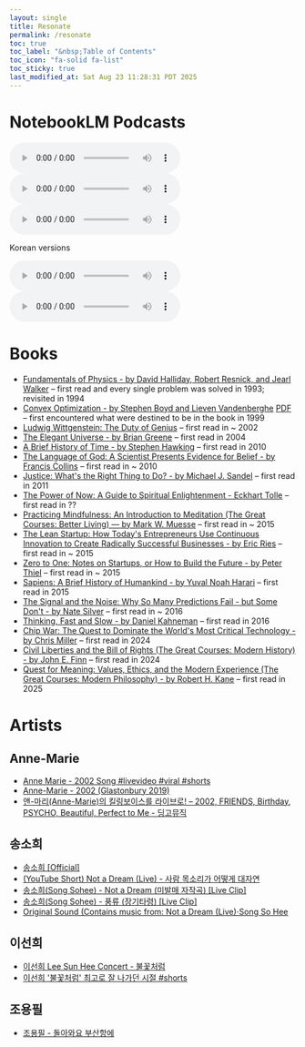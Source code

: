 ```yaml
---
layout: single
title: Resonate
permalink: /resonate
toc: true
toc_label: "&nbsp;Table of Contents"
toc_icon: "fa-solid fa-list"
toc_sticky: true
last_modified_at: Sat Aug 23 11:28:31 PDT 2025
---
```


# NotebookLM Podcasts

<audio id="podcast-1" controls>
	<source type="audio/wav" src="/resource/pages/resonate/NotebookLM/Sunghee's Digital Resonances_ A Professional & Cultural Footprint-01.wav">
	Your browser does not support this shorter audio element.
</audio>

<audio id="podcast-2" controls>
	<source type="audio/wav" src="/resource/pages/resonate/NotebookLM/Sunghee's Digital Resonances_ A Professional & Cultural Footprint-02.wav">
	Your browser does not support this shorter audio element.
</audio>

<audio id="podcast-3" controls>
	<source type="audio/wav" src="/resource/pages/resonate/NotebookLM/Sunghee's Digital Resonances_ A Professional & Cultural Footprint-03.wav">
	Your browser does not support this shorter audio element.
</audio>

Korean versions

<audio id="podcast-kor-1" controls>
	<source type="audio/wav" src="/resource/pages/resonate/NotebookLM/Sunghee's Digital Resonances_ A Professional & Cultural Footprint-kor-01.wav">
	Your browser does not support this shorter audio element.
</audio>

<audio id="podcast-kor-2" controls>
	<source type="audio/wav" src="/resource/pages/resonate/NotebookLM/Sunghee's Digital Resonances_ A Professional & Cultural Footprint-kor-02.wav">
	Your browser does not support this shorter audio element.
</audio>

# Books

- [Fundamentals of Physics - by David Halliday, Robert Resnick, and Jearl Walker](https://en.wikipedia.org/wiki/Fundamentals_of_Physics)
&ndash; first read and every single problem was solved in 1993; revisited in 1994
- [Convex Optimization - by Stephen Boyd and Lieven Vandenberghe](https://stanford.edu/~boyd/cvxbook/) [PDF](https://web.stanford.edu/~boyd/cvxbook/bv_cvxbook.pdf)
&ndash; first encountered what were destined to be in the book in 1999
- [Ludwig Wittgenstein: The Duty of Genius](https://www.google.com/search?sca_esv=035b65082be3e816&rlz=1C5MACD_enUS1124US1124&sxsrf=AE3TifPH95DsRX0tp3_nPkxhqSpItMm6cw:1755973452417&q=ludwig+wittgenstein+the+duty+of+genius+ray+monk&si=AMgyJEtULK0SKwwDiAHLrI671RJyxXmlVtN5N4wWiYQeP_AdFZTeHxxUOdb4AmiCnKsgoGDQGLyhHeQ_lQfua8bblU_XxusFVaNUqOKoSLFQGxtoTqv1qLgZEeFhXUKZcnMLqAJzScf33p8ZS0DoAPP-xJ1ktAYi-w%3D%3D&sa=X&ved=2ahUKEwii8PbuxqGPAxV748kDHVt4ODsQyNoBKAB6BAgvEAA&ictx=1&biw=1283&bih=928&dpr=1)
&ndash; first read in ~ 2002
- [The Elegant Universe - by Brian Greene](https://en.wikipedia.org/wiki/The_Elegant_Universe)
&ndash; first read in 2004
- [A Brief History of Time - by Stephen Hawking](https://en.wikipedia.org/wiki/A_Brief_History_of_Time)
&ndash; first read in 2010
- [The Language of God: A Scientist Presents Evidence for Belief - by Francis Collins](https://en.wikipedia.org/wiki/The_Language_of_God)
&ndash; first read in ~ 2010
- [Justice: What's the Right Thing to Do? - by Michael J. Sandel](https://en.wikipedia.org/wiki/Justice:_What%27s_the_Right_Thing_to_Do%3F)
&ndash; first read in 2011
- [The Power of Now: A Guide to Spiritual Enlightenment - Eckhart Tolle](https://en.wikipedia.org/wiki/The_Power_of_Now)
&ndash; first read in ??
- [Practicing Mindfulness: An Introduction to Meditation (The Great Courses: Better Living) — by Mark W. Muesse](https://www.thegreatcoursesplus.com/practicing-mindfulness-an-introduction-to-meditation)
&ndash; first read in ~ 2015
- [The Lean Startup: How Today's Entrepreneurs Use Continuous Innovation to Create Radically Successful Businesses - by Eric Ries](https://en.wikipedia.org/wiki/The_Lean_Startup)
&ndash; first read in ~ 2015
- [Zero to One: Notes on Startups, or How to Build the Future - by Peter Thiel](https://en.wikipedia.org/wiki/Zero_to_One)
&ndash; first read in ~ 2015
- [Sapiens: A Brief History of Humankind - by Yuval Noah Harari](https://en.wikipedia.org/wiki/Sapiens:_A_Brief_History_of_Humankind)
&ndash; first read in 2015
- [The Signal and the Noise: Why So Many Predictions Fail - but Some Don't - by Nate Silver](https://en.wikipedia.org/wiki/The_Signal_and_the_Noise)
&ndash; first read in ~ 2016
- [Thinking, Fast and Slow - by Daniel Kahneman](https://en.wikipedia.org/wiki/Thinking,_Fast_and_Slow)
&ndash; first read in 2016
- [Chip War: The Quest to Dominate the World's Most Critical Technology - by Chris Miller](https://en.wikipedia.org/wiki/Chip_War)
&ndash; first read in 2024
- [Civil Liberties and the Bill of Rights (The Great Courses: Modern History) - by John E. Finn](https://www.thegreatcoursesplus.com/civil-liberties-and-the-bill-of-rights)
&ndash; first read in 2024
- [Quest for Meaning: Values, Ethics, and the Modern Experience (The Great Courses: Modern Philosophy) - by Robert H. Kane](https://www.thegreatcoursesplus.com/quest-for-meaning-values-ethics-and-the-modern-experience)
&ndash; first read in 2025

# Artists

## Anne-Marie

- [<i class="fa-brands fa-square-youtube"></i> Anne Marie - 2002 Song #livevideo #viral #shorts](https://youtube.com/shorts/kecpfUbdBFM?si=mImWS92ebYAyZs_r)
- [<i class="fa-brands fa-youtube"></i> Anne-Marie - 2002 (Glastonbury 2019)](https://youtu.be/PRXCbRzTeGA?si=4qFtqHGpmmXil6gv)
- [<i class="fa-brands fa-youtube"></i> 앤-마리(Anne-Marie)의 킬링보이스를 라이브로! – 2002, FRIENDS, Birthday, PSYCHO, Beautiful, Perfect to Me - 딩고뮤직](https://youtu.be/SAzUYWru-w0?si=3-INmLd1VM8WcEqu)

## 송소희

- [송소희 &#91;Official&#93;](https://www.youtube.com/@SongSohee_Official)
- [<i class="fa-brands fa-square-youtube"></i> (YouTube Short) Not a Dream (Live) - 사람 목소리가 어떻게 대자연](https://youtube.com/shorts/Yl6RummwdeQ?si=98pcrNlXHpLQ0nbT)
- [<i class="fa-brands fa-youtube"></i> 송소희(Song Sohee) - Not a Dream (미발매 자작곡) [Live Clip]](https://youtu.be/Zbo7UY8dxh8?si=W3i5yOdPBuxciwlc)
- [<i class="fa-brands fa-youtube"></i> 송소희(Song Sohee) - 풍류 (장기타령) [Live Clip]](https://youtu.be/cj-5WqYP1VQ?si=un79U7Tba-YzzIq6)
- [<i class="fa-brands fa-square-youtube"></i> Original Sound (Contains music from: Not a Dream (Live)&sdot;Song So Hee](https://youtube.com/shorts/zzmRjdNzHLM?si=YoDR9kOMkshPdw80)

## 이선희

- [<i class="fa-brands fa-youtube"></i> 이선희 Lee Sun Hee Concert - 불꽃처럼](https://youtu.be/5TXnHQIxpls?si=-8WlaUmB-JnVGFYw)
- [<i class="fa-brands fa-square-youtube"></i> 이선희 '불꽃처럼' 최고로 잘 나가던 시절 #shorts](https://youtube.com/shorts/P_8Kh46m5Wk?si=99MMNeV5r4ezR18R)

## 조용필

- [<i class="fa-brands fa-youtube"></i> 조용필 - 돌아와요 부산항에](https://youtu.be/sfOhQkdexro?si=ijcX-29CW7LyP7S9)
